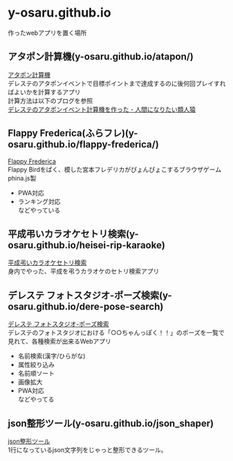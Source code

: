 # y-osaru.github.io
作ったwebアプリを置く場所

## アタポン計算機(y-osaru.github.io/atapon/)
[アタポン計算機](https://y-osaru.github.io/atapon/atapon_calc.html)<br>
デレステのアタポンイベントで目標ポイントまで達成するのに後何回プレイすればよいかを計算するアプリ<br>
計算方法は以下のブログを参照<br>
[デレステのアタポンイベント計算機を作った - 人間になりたい類人猿](http://wannabehuman.hatenablog.com/entry/2018/04/03/212935)  

## Flappy Frederica(ふらフレ)(y-osaru.github.io/flappy-frederica/)
[Flappy Frederica](https://y-osaru.github.io/flappy-frederica/flappy.html)  
Flappy Birdをぱく、模した宮本フレデリカがぴょんぴょこするブラウザゲーム  
phina.js製  
- PWA対応  
- ランキング対応  
などやっている  

## 平成弔いカラオケセトリ検索(y-osaru.github.io/heisei-rip-karaoke)
[平成弔いカラオケセトリ検索](https://y-osaru.github.io/heisei-rip-karaoke/set-list.html)  
身内でやった、平成を弔うカラオケのセトリ検索アプリ  

## デレステ フォトスタジオ-ポーズ検索(y-osaru.github.io/dere-pose-search)
[デレステ フォトスタジオ-ポーズ検索](http://y-osaru.github.io/dere-pose-search/search.html)  
デレステのフォトスタジオにおける「○○ちゃんっぽく！！」のポーズを一覧で見れて、各種検索が出来るWebアプリ  
- 名前検索(漢字/ひらがな)  
- 属性絞り込み  
- 名前順ソート  
- 画像拡大  
- PWA対応  
などやってる  

## json整形ツール(y-osaru.github.io/json_shaper)  
[json整形ツール](http://y-osaru.github.io/json_shaper/json_shaper.html)  
1行になっているjson文字列をじゃっと整形できるツール。  